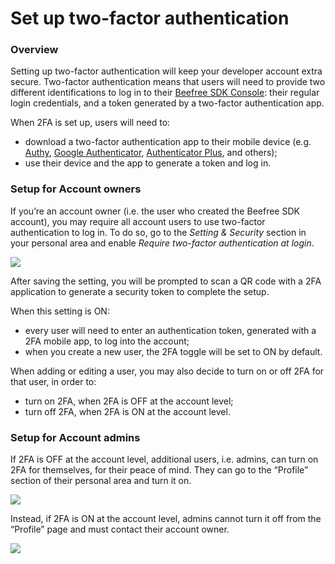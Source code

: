 # Set up two-factor authentication

### Overview <a href="#overview" id="overview"></a>

Setting up two-factor authentication will keep your developer account extra secure. Two-factor authentication means that users will need to provide two different identifications to log in to their [Beefree SDK Console](https://developers.beefree.io/): their regular login credentials, and a token generated by a two-factor authentication app.

When 2FA is set up, users will need to:

* download a two-factor authentication app to their mobile device (e.g. [Authy](https://dam.beefree.io/authy), [Google Authenticator](https://dam.beefree.io/googleauth), [Authenticator Plus](https://dam.beefree.io/authplus), and others);
* use their device and the app to generate a token and log in.

### Setup for Account owners <a href="#setup-for-account-owners" id="setup-for-account-owners"></a>

If you’re an account owner (i.e. the user who created the Beefree SDK account), you may require all account users to use two-factor authentication to log in. To do so, go to the _Setting & Security_ section in your personal area and enable _Require two-factor authentication at login_.

![](https://docs.beefree.io/wp-content/uploads/2020/05/settings-and-security.png)

After saving the setting, you will be prompted to scan a QR code with a 2FA application to generate a security token to complete the setup.

When this setting is ON:

* every user will need to enter an authentication token, generated with a 2FA mobile app, to log into the account;
* when you create a new user, the 2FA toggle will be set to ON by default.

When adding or editing a user, you may also decide to turn on or off 2FA for that user, in order to:

* turn on 2FA, when 2FA is OFF at the account level;
* turn off 2FA, when 2FA is ON at the account level.

### Setup for Account admins <a href="#setup-for-account-admins" id="setup-for-account-admins"></a>

If 2FA is OFF at the account level, additional users, i.e. admins, can turn on 2FA for themselves, for their peace of mind. They can go to the “Profile” section of their personal area and turn it on.

![](https://docs.beefree.io/wp-content/uploads/2020/05/2fa\_users\_on.png)

Instead, if 2FA is ON at the account level, admins cannot turn it off from the “Profile” page and must contact their account owner.

![](https://docs.beefree.io/wp-content/uploads/2020/05/2fa-on-account-for-users.png)
